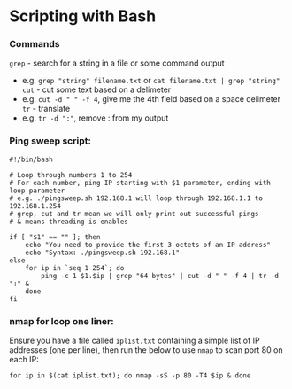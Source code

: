 # Scripting with Bash
### Commands
`grep` - search for a string in a file or some command output  
- e.g. `grep "string" filename.txt` or `cat filename.txt | grep "string"`  
`cut` - cut some text based on a delimeter  
- e.g. `cut -d " " -f 4`, give me the 4th field based on a space delimeter  
`tr` - translate  
- e.g. `tr -d ":"`, remove : from my output  

### Ping sweep script:
```
#!/bin/bash

# Loop through numbers 1 to 254
# For each number, ping IP starting with $1 parameter, ending with loop parameter
# e.g. ./pingsweep.sh 192.168.1 will loop through 192.168.1.1 to 192.168.1.254
# grep, cut and tr mean we will only print out successful pings
# & means threading is enables

if [ "$1" == "" ]; then
	echo "You need to provide the first 3 octets of an IP address"
	echo "Syntax: ./pingsweep.sh 192.168.1"
else
	for ip in `seq 1 254`; do
		ping -c 1 $1.$ip | grep "64 bytes" | cut -d " " -f 4 | tr -d ":" &
	done
fi
```

### nmap for loop one liner:
Ensure you have a file called `iplist.txt` containing a simple list of IP addresses (one per line), then run the below to use `nmap` to scan port 80 on each IP:  

`for ip in $(cat iplist.txt); do nmap -sS -p 80 -T4 $ip & done`